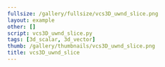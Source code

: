```yaml
---
fullsize: /gallery/fullsize/vcs3D_uwnd_slice.png
layout: example
other: []
script: vcs3D_uwnd_slice.py
tags: [3d_scalar, 3d_vector]
thumb: /gallery/thumbnails/vcs3D_uwnd_slice.png
title: vcs3D_uwnd_slice
---
```

